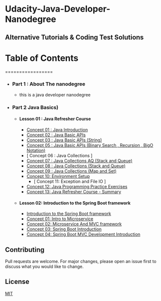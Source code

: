 # Udacity-Java-Developer-Nanodegree

## Alternative Tutorials &amp; Coding Test Solutions

# Table of Contents

=================

* ### Part 1 : About The nanodegree
	*  this is a java developer nanodegree
* ### Part 2  Java Basics)
   	* #### Lesson 01 : Java Refresher Course
      	* [ Concept 01 : Java Introduction ](#tst)
      	* [ Concept 02 : Java Basic APIs ](#tst)
      	* [ Concept 03 : Java Basic APIs (String) ](#tst)
   		* [ Concept 05 : Java Basic APIs (Binary Search , Recursion , BigO Notation) ](#tst)
		* [ Concept 06 : Java Collections ]
		* [ Concept 07 : Java Collections AQ (Stack and Queue) ](#tst)
		* [ Concept 08 : Java Collections (Stack and Queue) ](#tst)
		* [ Concept 09 : Java Collections (Map and Set) ](#tst)
		* [ Concept 10: Environment Setup ](#tst)
      		* [ Concept 11: Exception and File IO ]
		* [ Concept 12: Java Programming Practice Exercises ](#tst)
		* [ Concept 13: Java Refresher Course - Summary ](#tst)
	* #### Lesson 02: Introduction to the Spring Boot framework
		* [ Introduction to the Spring Boot framework ](#tst)
		* [ Concept 01: Intro to Microservice ](#tst)
		* [ Concept 02: Microservice And MVC framework ](#tst)
		* [ Concept 03: Spring Boot Introduction ](#tst)
		* [ Concept 04: Spring Boot MVC Development Introduction ](#tst)

## Contributing

Pull requests are welcome. For major changes, please open an issue first to discuss what you would like to change.

## License

[MIT](https://choosealicense.com/licenses/mit/)
